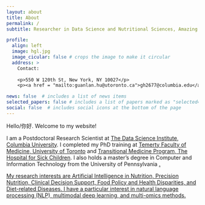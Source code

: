 ```yaml
---
layout: about
title: About
permalink: /
subtitle: Researcher in Data Science and Nutritional Sciences, Amazing Mom of 2 boys :), Foody and Hiking Lover

profile:
  align: left
  image: hgl.jpg
  image_cicular: false # crops the image to make it circular
  address: >
    Contact:
    
    <p>550 W 120th St, New York, NY 10027</p>
    <p><a href = "mailto:guanlan.hu@utoronto.ca">gh2677@columbia.edu</a></p>

news: false  # includes a list of news items
selected_papers: false # includes a list of papers marked as "selected={true}"
social: false  # includes social icons at the bottom of the page
---
```

Hello/你好. Welcome to my website! 

I am a Postdoctoral Research Scientist at <a href='https://datascience.columbia.edu/'> The Data Science Institute, Columbia University</a>. I completed my PhD training at <a href='https://temertymedicine.utoronto.ca/'>Temerty Faculty of Medicine, University of Toronto</a> and <a href='https://www.sickkids.ca/en/research/research-programs/translational-medicine/'>Transitional Medicine Program, The Hospital for Sick Children</a>. I also holds a master’s degree in Computer and Information Technology from the </a> University of Pennsylvania <a href='https://www.seas.upenn.edu/'>.


My research interests are Artificial Intelligence in Nutrition, Precision Nutrition, Clinical Decision Support, Food Policy and Health Disparities, and Diet-related Diseases. I have a particular interest in natural language processing (NLP), multimodal deep learning, and multi-omics methods.

<!-- , and Precision Nutrition -->

<!-- I have developed hands-on experience in nutrition interventions, metabolic dysfunction, cohort studies, and food policy research, and have implemented a wide array of machine learning methodologies to deal with multi-omics and clinical time series data, histology images, food scanner data, and nutrient composition databases. I have a strong interest in Natural Language Processing (NLP), Computer Vision (CV), and Multi-Omics approaches as they are dramatically changing how we understand food consumption behaviors and related metabolic diseases in ways that have never before been possible. -->

<!-- My current research focuses on understanding the economic, nutritional, and health costs of food purchasing behaviors across neighborhoods. I have a strong interest in Natural Language Processing (NLP), Computer Vision (CV), and Multi-Omics approaches as they are dramatically changing how we understand food consumption behaviors and related metabolic diseases in ways that have never before been possible. -->


<!-- Food Purchasing/Consumption Behaviors,  -->
 
<!-- Please find links of interest above. -->
<!-- [hgl2.jpg](https://github.com/guanlanhu/guanlanhu.github.io/blob/main/assets/img/hgl.jpg) -->
